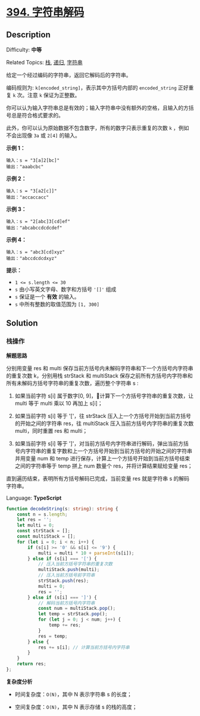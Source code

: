 # [394\. 字符串解码](https://leetcode.cn/problems/decode-string/)

## Description

Difficulty: **中等**  

Related Topics: [栈](https://leetcode.cn/tag/stack/), [递归](https://leetcode.cn/tag/recursion/), [字符串](https://leetcode.cn/tag/string/)

给定一个经过编码的字符串，返回它解码后的字符串。

编码规则为: `k[encoded_string]`，表示其中方括号内部的 `encoded_string` 正好重复 `k` 次。注意 `k` 保证为正整数。

你可以认为输入字符串总是有效的；输入字符串中没有额外的空格，且输入的方括号总是符合格式要求的。

此外，你可以认为原始数据不包含数字，所有的数字只表示重复的次数 `k` ，例如不会出现像 `3a` 或 `2[4]` 的输入。

**示例 1：**

```
输入：s = "3[a]2[bc]"
输出："aaabcbc"
```

**示例 2：**

```
输入：s = "3[a2[c]]"
输出："accaccacc"
```

**示例 3：**

```
输入：s = "2[abc]3[cd]ef"
输出："abcabccdcdcdef"
```

**示例 4：**

```
输入：s = "abc3[cd]xyz"
输出："abccdcdcdxyz"
```

**提示：**

* `1 <= s.length <= 30`
* `s` 由小写英文字母、数字和方括号 `'[]'` 组成
* `s` 保证是一个 **有效** 的输入。
* `s` 中所有整数的取值范围为 `[1, 300]` 

## Solution

### 栈操作

**解题思路**

分别用变量 res 和 multi 保存当前方括号内未解码字符串和下一个方括号内字符串的重复次数 k，分别用栈 strStack 和 multiStack 保存之前所有方括号内字符串和所有未解码方括号字符串的重复次数，遍历整个字符串 s :

1. 如果当前字符 s[i] 属于数字[0, 9]，计算下一个方括号字符串的重复次数，让 multi 等于 multi 乘以 10 再加上 s[i]；

2. 如果当前字符 s[i] 等于 '['，往 strStack 压入上一个方括号开始到当前方括号的开始之间的字符串 res，往 multiStack 压入当前方括号内字符串的重复次数 multi，同时重置 res 和 multi；

3. 如果当前字符 s[i] 等于 ']'，对当前方括号内字符串进行解码，弹出当前方括号内字符串的重复字数和上一个方括号开始到当前方括号的开始之间的字符串并用变量 num 和 temp 进行保存，计算上一个方括号开始到当前方括号结束之间的字符串等于 temp 拼上   num 数量个 res，并将计算结果赋给变量 res；

直到遍历结束，表明所有方括号解码已完成，当前变量 res 就是字符串 s 的解码字符串。

Language: **TypeScript**

```typescript
function decodeString(s: string): string {
    const n = s.length;
    let res = '';
    let multi = 0;
    const strStack = [];
    const multiStack = [];
    for (let i = 0; i < n; i++) {
        if (s[i] >= '0' && s[i] <= '9') {
            multi = multi * 10 + parseInt(s[i]);
        } else if (s[i] === '[') {
            // 压入当前方括号字符串的重复次数
            multiStack.push(multi);
            // 压入当前方括号前字符串
            strStack.push(res);
            multi = 0;
            res = '';
        } else if (s[i] === ']') {
            // 解码当前方括号内字符串
            const num = multiStack.pop();
            let temp = strStack.pop();
            for (let j = 0; j < num; j++) {
                temp += res;
            }
            res = temp;
        } else {
            res += s[i]; // 计算当前方括号内字符串
        }
    }
    return res;
};
```

**复杂度分析**

- 时间复杂度：`O(N)`，其中 N 表示字符串 s 的长度；

- 空间复杂度：`O(N)`，其中 N 表示存储 s 的栈的高度；
